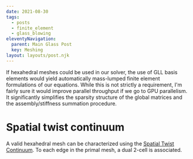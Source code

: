 ```yaml
---
date: 2021-08-30
tags:
  - posts
  - finite_element
  - glass_blowing
eleventyNavigation:
  parent: Main Glass Post
  key: Meshing
layout: layouts/post.njk
---
```


If hexahedral meshes could be used in our solver, the use of GLL basis elements would yield automatically mass-lumped finite element formulations
of our equations. While this is not strictly a requirement, I'm fairly sure it would improve parallel throughput if we go to GPU parallelism.
It significantly simplifies the sparsity structure of the global matrices and the assembly/stiffness summation procedure.

# Spatial twist continuum
A valid hexahedral mesh can be characterized using the
[Spatial Twist Continuum](https://www.sciencedirect.com/science/article/abs/pii/S0168874X97819567).
To each edge in the primal mesh, a dual 2-cell is associated. 
